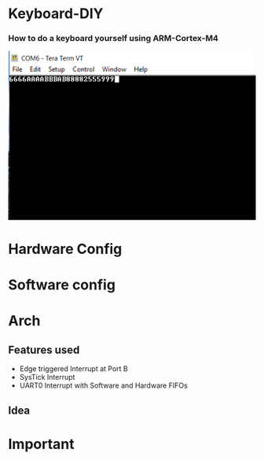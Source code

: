 # Keyboard-DIY
### How to do a keyboard yourself using ARM-Cortex-M4
![example](https://github.com/KareimGazer/Keyboard-DIY/blob/main/assets/terminal.PNG?raw=true)

# Hardware Config

# Software config

# Arch
## Features used
- Edge triggered Interrupt at Port B
- SysTick Interrupt
- UART0 Interrupt with Software and Hardware FIFOs

## Idea

# Important
